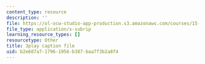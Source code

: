 ```yaml
---
content_type: resource
description: ''
file: https://ol-ocw-studio-app-production.s3.amazonaws.com/courses/15-s21-nuts-and-bolts-of-business-plans-january-iap-2014/b2e687a717961956b387baa7f3b2a8f4_b9Yyj3htBLE.srt
file_type: application/x-subrip
learning_resource_types: []
resourcetype: Other
title: 3play caption file
uid: b2e687a7-1796-1956-b387-baa7f3b2a8f4
---
```

